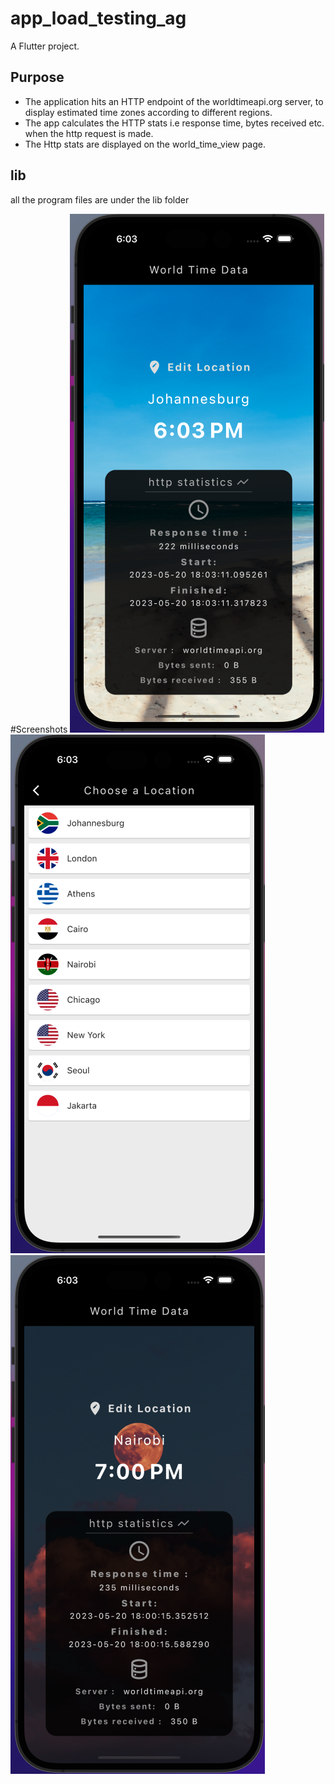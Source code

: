 # app_load_testing_ag

A Flutter project.

## Purpose
- The application hits an HTTP endpoint of the worldtimeapi.org server, to display estimated time zones according to different regions.
- The app calculates the HTTP stats i.e response time, bytes received etc. when the http request is made.
- The Http stats are displayed on the world_time_view page.

## lib
all the program files are under the lib folder

#Screenshots
![alt text](https://github.com/smllqs/Allan_Gray_Challenge/blob/main/screenshots/screenshot1.png) ![alt text](https://github.com/smllqs/Allan_Gray_Challenge/blob/main/screenshots/screenshot2.png) ![alt text](https://github.com/smllqs/Allan_Gray_Challenge/blob/main/screenshots/screenshot3.png)

